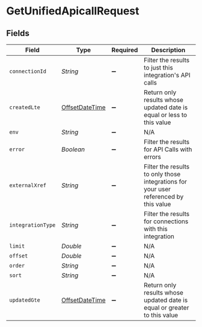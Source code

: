 # GetUnifiedApicallRequest


## Fields

| Field                                                                                     | Type                                                                                      | Required                                                                                  | Description                                                                               |
| ----------------------------------------------------------------------------------------- | ----------------------------------------------------------------------------------------- | ----------------------------------------------------------------------------------------- | ----------------------------------------------------------------------------------------- |
| `connectionId`                                                                            | *String*                                                                                  | :heavy_minus_sign:                                                                        | Filter the results to just this integration's API calls                                   |
| `createdLte`                                                                              | [OffsetDateTime](https://docs.oracle.com/javase/8/docs/api/java/time/OffsetDateTime.html) | :heavy_minus_sign:                                                                        | Return only results whose updated date is equal or less to this value                     |
| `env`                                                                                     | *String*                                                                                  | :heavy_minus_sign:                                                                        | N/A                                                                                       |
| `error`                                                                                   | *Boolean*                                                                                 | :heavy_minus_sign:                                                                        | Filter the results for API Calls with errors                                              |
| `externalXref`                                                                            | *String*                                                                                  | :heavy_minus_sign:                                                                        | Filter the results to only those integrations for your user referenced by this value      |
| `integrationType`                                                                         | *String*                                                                                  | :heavy_minus_sign:                                                                        | Filter the results for connections with this integration                                  |
| `limit`                                                                                   | *Double*                                                                                  | :heavy_minus_sign:                                                                        | N/A                                                                                       |
| `offset`                                                                                  | *Double*                                                                                  | :heavy_minus_sign:                                                                        | N/A                                                                                       |
| `order`                                                                                   | *String*                                                                                  | :heavy_minus_sign:                                                                        | N/A                                                                                       |
| `sort`                                                                                    | *String*                                                                                  | :heavy_minus_sign:                                                                        | N/A                                                                                       |
| `updatedGte`                                                                              | [OffsetDateTime](https://docs.oracle.com/javase/8/docs/api/java/time/OffsetDateTime.html) | :heavy_minus_sign:                                                                        | Return only results whose updated date is equal or greater to this value                  |